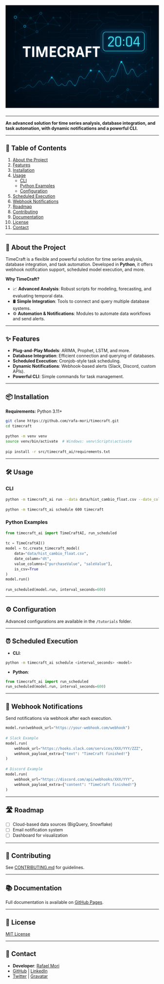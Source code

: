 # ![TimeCraft Banner](docs/assets/top_banner.png)

---

**An advanced solution for time series analysis, database integration, and task automation, with dynamic notifications and a powerful CLI.**

---

## 📖 Table of Contents

1. [About the Project](#-about-the-project)
2. [Features](#-features)  
3. [Installation](#-installation)
4. [Usage](#-usage)
    - [CLI](#cli)
    - [Python Examples](#python-examples)
    - [Configuration](#️-configuration)
5. [Scheduled Execution](#-scheduled-execution)
6. [Webhook Notifications](#-webhook-notifications)
7. [Roadmap](#️-roadmap)
8. [Contributing](#-contributing)
9. [Documentation](#-documentation)
10. [License](#-license)
11. [Contact](#-contact)

---

## 🚀 About the Project

TimeCraft is a flexible and powerful solution for time series analysis, database integration, and task automation. Developed in **Python**, it offers webhook notification support, scheduled model execution, and more.

**Why TimeCraft?**

- 📈 **Advanced Analysis**: Robust scripts for modeling, forecasting, and evaluating temporal data.
- 🛢️ **Simple Integration**: Tools to connect and query multiple database systems.
- ⚙️ **Automation & Notifications**: Modules to automate data workflows and send alerts.

---

## ✨ Features

- **Plug-and-Play Models**: ARIMA, Prophet, LSTM, and more.
- **Database Integration**: Efficient connection and querying of databases.
- **Scheduled Execution**: Cronjob-style task scheduling.
- **Dynamic Notifications**: Webhook-based alerts (Slack, Discord, custom APIs).
- **Powerful CLI**: Simple commands for task management.

---

## 📦 Installation

**Requirements:** Python 3.11+
  
```bash
git clone https://github.com/rafa-mori/timecraft.git
cd timecraft

python -m venv venv
source venv/bin/activate  # Windows: venv\Scripts\activate

pip install -r src/timecraft_ai/requirements.txt
```

---

## 🛠 Usage

### CLI

```bash
python -m timecraft_ai run --data data/hist_cambio_float.csv --date_column dt --value_columns purchaseValue,saleValue --is_csv

python -m timecraft_ai schedule 600 timecraft
```

### Python Examples

```python
from timecraft_ai import TimeCraftAI, run_scheduled

tc = TimeCraftAI()
model = tc.create_timecraft_model(
    data="data/hist_cambio_float.csv",
    date_column="dt",
    value_columns=["purchaseValue", "saleValue"],
    is_csv=True
)
model.run()

run_scheduled(model.run, interval_seconds=600)
```

---

## ⚙️ Configuration

Advanced configurations are available in the `/tutorials` folder.

---

## ⏰ Scheduled Execution

- **CLI**:

```bash
python -m timecraft_ai schedule <interval_seconds> <model>
```

- **Python**:

```python
from timecraft_ai import run_scheduled
run_scheduled(model.run, interval_seconds=600)
```

---

## 🔔 Webhook Notifications

Send notifications via webhook after each execution.

```python
model.run(webhook_url="https://your-webhook.com/webhook")

# Slack Example
model.run(
    webhook_url="https://hooks.slack.com/services/XXX/YYY/ZZZ",
    webhook_payload_extra={"text": "TimeCraft finished!"}
)

# Discord Example
model.run(
    webhook_url="https://discord.com/api/webhooks/XXX/YYY",
    webhook_payload_extra={"content": "TimeCraft finished!"}
)
```

---

## 🛣️ Roadmap

- [ ] Cloud-based data sources (BigQuery, Snowflake)
- [ ] Email notification system
- [ ] Dashboard for visualization

---

## 🤝 Contributing

See [CONTRIBUTING.md](CONTRIBUTING.md) for guidelines.

---

## 📚 Documentation

Full documentation is available on [GitHub Pages](<https://rafa-mori.github.io/timecraft/>).

---

## 📄 License

[MIT License](LICENSE)

---

## 📧 Contact

- **Developer**: [Rafael Mori](mailto:faelmori@gmail.com)  
- [GitHub](<https://github.com/rafa-mori/timecraft>) | [LinkedIn](<https://www.linkedin.com/in/rafa-mori>)
- [Twitter](<https://twitter.com/faelOmori>) | [Gravatar](<https://rafamori.pro>)
